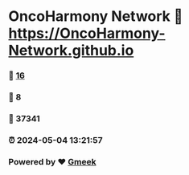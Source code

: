 # OncoHarmony Network :link: https://OncoHarmony-Network.github.io 
### :page_facing_up: [16](https://OncoHarmony-Network.github.io/tag.html) 
### :speech_balloon: 8 
### :hibiscus: 37341 
### :alarm_clock: 2024-05-04 13:21:57 
### Powered by :heart: [Gmeek](https://github.com/Meekdai/Gmeek)
